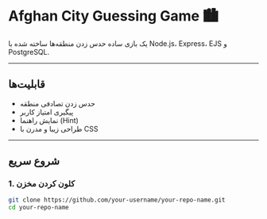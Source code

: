 # Afghan City Guessing Game 🏙️

یک بازی ساده حدس زدن منطقه‌ها ساخته شده با Node.js، Express، EJS و PostgreSQL.

---

## قابلیت‌ها

- حدس زدن تصادفی منطقه
- پیگیری امتیاز کاربر
- نمایش راهنما (Hint)
- طراحی زیبا و مدرن با CSS

---

## شروع سریع

### 1. کلون کردن مخزن

```bash
git clone https://github.com/your-username/your-repo-name.git
cd your-repo-name
```
